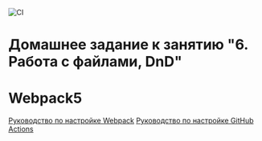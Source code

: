 ![CI](https://github.com/sdw200t/dnd_dz/actions/workflows/web.yml/badge.svg)

# Домашнее задание к занятию "6. Работа с файлами, DnD"


# Webpack5

[Руководство по настройке Webpack](https://webpack.js.org/guides/)
[Руководство по настройке GitHub Actions](https://docs.github.com/en/actions/quickstart)

